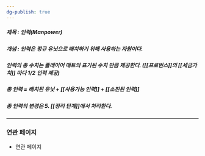 ```yaml
---
dg-publish: true
---
```

##### 제목 : 인력(Manpower)
##### 개념 : 인력은 정규 유닛으로 배치하기 위해 사용하는 자원이다. 
##### 인력의 총 수치는 플레이어 매트의 표기된 수치 만큼 제공한다. ([[프로빈스]]의 [[세금가치]] 마다 1/2 인력 제공)
##### 총 인력 = 배치된 유닛 + [[사용가능 인력]] + [[소진된 인력]]
##### 총 인력의 변경은 5. [[정리 단계]]에서 처리한다.

--- 

### 연관 페이지
- 연관 페이지
